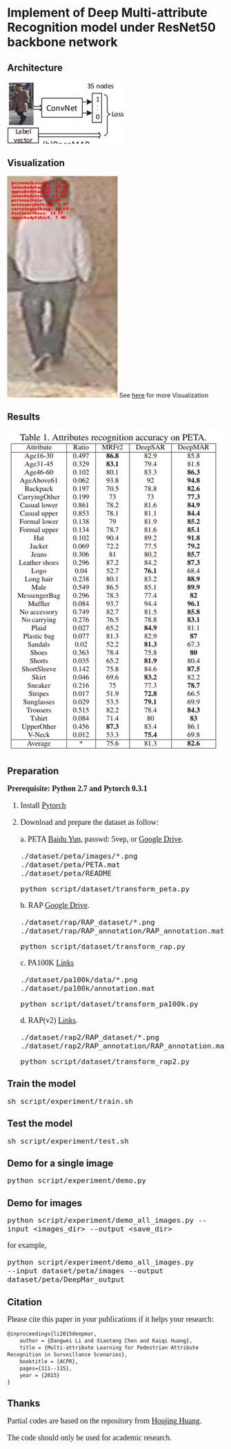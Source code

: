 # Implement of Deep Multi-attribute Recognition model under ResNet50 backbone network

## Architecture
![Architecture](https://github.com/simon3dv/pedestrian-attribute-recognition-pytorch/blob/master/doc/img/2.png)

## Visualization
![Visualization](https://github.com/simon3dv/pedestrian-attribute-recognition-pytorch/blob/master/doc/img/3.png)
See [here](https://github.com/simon3dv/pedestrian-attribute-recognition-pytorch/tree/master/doc/peta_result_visulization) for more Visualization
## Results
![Results](https://github.com/simon3dv/pedestrian-attribute-recognition-pytorch/blob/master/doc/img/1.png)
## Preparation
<font face="Times New Roman" size=4>

**Prerequisite: Python 2.7 and Pytorch 0.3.1**

1. Install [Pytorch](https://pytorch.org/)

2. Download and prepare the dataset as follow:

    a. PETA [Baidu Yun](https://pan.baidu.com/s/1q8nsydT7xkDjZJOxvPcoEw), passwd: 5vep, or [Google Drive](https://drive.google.com/open?id=1q4cux17K3zNBgIrDV4FtcHJPLzXNKfYG).
    
    ```
    ./dataset/peta/images/*.png
    ./dataset/peta/PETA.mat
    ./dataset/peta/README
    ```
    ```
    python script/dataset/transform_peta.py 
    ```

    b. RAP [Google Drive](https://drive.google.com/open?id=1FkXlpbk3R-M_vkvM8ByeAZVAMzN6vUOr).
    ```
    ./dataset/rap/RAP_dataset/*.png
    ./dataset/rap/RAP_annotation/RAP_annotation.mat
    ```
    ```
    python script/dataset/transform_rap.py
    ```

    c. PA100K [Links](https://drive.google.com/drive/folders/0B5_Ra3JsEOyOUlhKM0VPZ1ZWR2M)
    ```
    ./dataset/pa100k/data/*.png
    ./dataset/pa100k/annotation.mat
    ``` 
    ```
    python script/dataset/transform_pa100k.py 
    ```

    d. RAP(v2) [Links](https://drive.google.com/open?id=1hoPIB5NJKf3YGMvLFZnIYG5JDcZTxHph).
    ```
    ./dataset/rap2/RAP_dataset/*.png
    ./dataset/rap2/RAP_annotation/RAP_annotation.mat
    ```
    ```
    python script/dataset/transform_rap2.py
    ```
</font>

## Train the model
<font face="Times New Roman" size=4>

   ```
   sh script/experiment/train.sh
   ``` 
</font>

## Test the model
<font face="Times New Roman" size=4>

   ```
   sh script/experiment/test.sh
   ```

</font>

## Demo for a single image
<font face="Times New Roman" size=4>

   ```
   python script/experiment/demo.py
   ```

</font>

## Demo for images
<font face="Times New Roman" size=4>

   ```
   python script/experiment/demo_all_images.py --input <images_dir> --output <save_dir>
   ```
for example,
```
python script/experiment/demo_all_images.py 
--input dataset/peta/images --output dataset/peta/DeepMar_output
```
</font>

## Citation
<font face="Times New Roman" size=4>
Please cite this paper in your publications if it helps your research:
</font>

```
@inproceedings{li2015deepmar,
    author = {Dangwei Li and Xiaotang Chen and Kaiqi Huang},
    title = {Multi-attribute Learning for Pedestrian Attribute Recognition in Surveillance Scenarios},
    booktitle = {ACPR},
    pages={111--115},
    year = {2015}
}
```

## Thanks
<font face="Times New Roman" size=4>

Partial codes are based on the repository from [Houjing Huang](https://github.com/huanghoujing).

The code should only be used for academic research.

</font>
